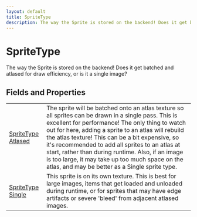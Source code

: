 ```yaml
---
layout: default
title: SpriteType
description: The way the Sprite is stored on the backend! Does it get batched and atlased for draw efficiency, or is it a single image?
---
```

# SpriteType

The way the Sprite is stored on the backend! Does it get batched and atlased
for draw efficiency, or is it a single image?


## Fields and Properties

|  |  |
|--|--|
|[SpriteType]({{site.url}}/Pages/Reference/SpriteType.html) [Atlased]({{site.url}}/Pages/Reference/SpriteType/Atlased.html)|The sprite will be batched onto an atlas texture so all sprites can be drawn in a single pass. This is excellent for performance! The only thing to watch out for here, adding a sprite to an atlas will rebuild the atlas texture! This can be a bit expensive, so it's recommended to add all sprites to an atlas at start, rather than during runtime. Also, if an image is too large, it may take up too much space on the atlas, and may be better as a Single sprite type.|
|[SpriteType]({{site.url}}/Pages/Reference/SpriteType.html) [Single]({{site.url}}/Pages/Reference/SpriteType/Single.html)|This sprite is on its own texture. This is best for large images, items that get loaded and unloaded during runtime, or for sprites that may have edge artifacts or severe 'bleed' from adjacent atlased images.|



